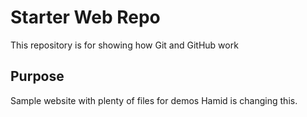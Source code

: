 # Starter Web Repo

This repository is for showing how Git and GitHub work

## Purpose

Sample website with plenty of files for demos
Hamid is changing this.